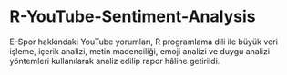 # R-YouTube-Sentiment-Analysis
E-Spor hakkındaki YouTube yorumları, R programlama dili ile büyük veri işleme, içerik analizi, metin madenciliği, emoji analizi ve duygu analizi yöntemleri kullanılarak analiz edilip rapor hâline getirildi.
